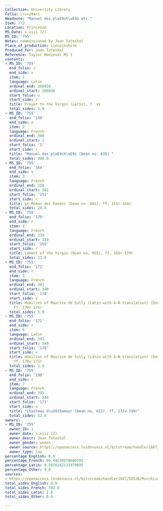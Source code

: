 ```yaml
---
Collection: University Library
Folia: i+v+204+i
Headnote: "Manuel des p\xE9ch\xE9s etc."
Item: 773
Location: Princeton
MS_Date: s.xiii (2)
MS_ID: '755'
Notes: commissioned by Joan Tateshal
Place_of_production: Lincolnshire
Produced_for: Joan Tateshal
Reference: Taylor Medieval MS 1
contents:
- MS_ID: '755'
  end_folio: v
  end_side: v
  item: 1
  language: Latin
  ordinal_end: 100010
  ordinal_start: 100010
  start_folio: v
  start_side: v
  title: Prayer to the Virgin (Latin), f. vv
  total_sides: 1.0
- MS_ID: '755'
  end_folio: '150'
  end_side: v
  item: 2
  language: French
  ordinal_end: 300
  ordinal_start: 1
  start_folio: '1'
  start_side: r
  title: "Manuel des p\xE9ch\xE9s (Dean no. 635) "
  total_sides: 300.0
- MS_ID: '755'
  end_folio: '164'
  end_side: v
  item: 3
  language: French
  ordinal_end: 328
  ordinal_start: 301
  start_folio: '151'
  start_side: r
  title: Le Roman des Romans (Dean no. 601), ff. 151r-164v
  total_sides: 28.0
- MS_ID: '755'
  end_folio: '170'
  end_side: r
  item: 4
  language: French
  ordinal_end: 339
  ordinal_start: 329
  start_folio: '165'
  start_side: r
  title: Lament of the Virgin (Dean no. 955), ff. 165r-170r
  total_sides: 11.0
- MS_ID: '755'
  end_folio: '171'
  end_side: r
  item: 5
  language: French
  ordinal_end: 341
  ordinal_start: 340
  start_folio: '170'
  start_side: v
  title: Homilies of Maurice de Sully (Latin with A-N translation) (Dean no. 587),
    ff. 170v-171r
  total_sides: 1.0
- MS_ID: '755'
  end_folio: '171'
  end_side: r
  item: 6
  language: Latin
  ordinal_end: 341
  ordinal_start: 340
  start_folio: '170'
  start_side: v
  title: Homilies of Maurice de Sully (Latin with A-N translation) (Dean no. 587),
    ff. 170v-171r
  total_sides: 1.0
- MS_ID: '755'
  end_folio: '198'
  end_side: r
  item: 7
  language: French
  ordinal_end: 395
  ordinal_start: 344
  start_folio: '172'
  start_side: v
  title: "Chasteau d\u2019amour (Dean no. 622), ff. 172v-198r"
  total_sides: 52.0
owners:
- MS_ID: '755'
  owner_ID: 1
  owner_date: s.xiii (2)
  owner_descr: Joan Tateshal
  owner_gender: woman
  owner_source: https://openaccess.leidenuniv.nl/bitstream/handle/1887/50536/MurchisonPQ95_2W24424.pdf?sequence=1
  owner_type: lay
percentage_English: 0.0
percentage_French: 99.49238578680205
percentage_Latin: 0.5076142131979695
percentage_Other: 0.0
sources:
- https://openaccess.leidenuniv.nl/bitstream/handle/1887/50536/MurchisonPQ95_2W24424.pdf?sequence=1
total_sides_English: 0.0
total_sides_French: 392.0
total_sides_Latin: 2.0
total_sides_Other: 0.0

---
```


